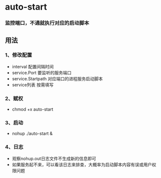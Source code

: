 # auto-start
### 监控端口，不通就执行对应的启动脚本

## 用法
### 1、修改配置
+ interval 配置间隔时间
+ service.Port   要监听的服务端口
+ service.Startpath    对应端口的进程服务启动脚本
+ service列表    按需填写

### 2、赋权
+ chmod +x auto-start

### 3、启动
+ nohup ./auto-start &

### 4、日志
+ 观察nohup.out日志文件不生成新的信息即可
+ 如果服务起不来，可以看该日志来排查，大概率为启动脚本内容有误或用户权限问题
